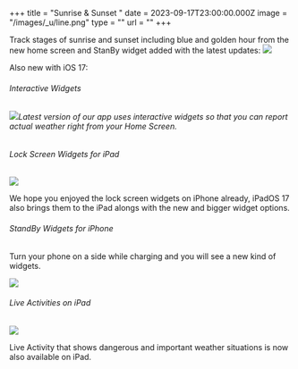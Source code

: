 +++
title = "Sunrise & Sunset "
date = 2023-09-17T23:00:00.000Z
image = "/images/_u/line.png"
type = ""
url = ""
+++

Track stages of sunrise and sunset including blue and golden hour from the new home screen and StanBy widget added with the latest updates: ![](/images/1w_sun_03.1.png-min.png)

Also new with iOS 17: 

###### Interactive Widgets

###### ![](/images/_u/i_w2.jpeg)Latest version of our app uses interactive widgets so that you can report actual weather right from your Home Screen.

###### Lock Screen Widgets for iPad

![](/images/_u/ipad_rect2.jpg)

We hope you enjoyed the lock screen widgets on iPhone already, iPadOS 17 also brings them to the iPad alongs with the new and bigger widget options.

###### StandBy Widgets for iPhone

Turn your phone on a side while charging and you will see a new kind of widgets.

![](/images/_u/standby.png)

###### Live Activities on iPad

![](/images/_u/la.jpg)

Live Activity that shows dangerous and important weather situations is now also available on iPad.
